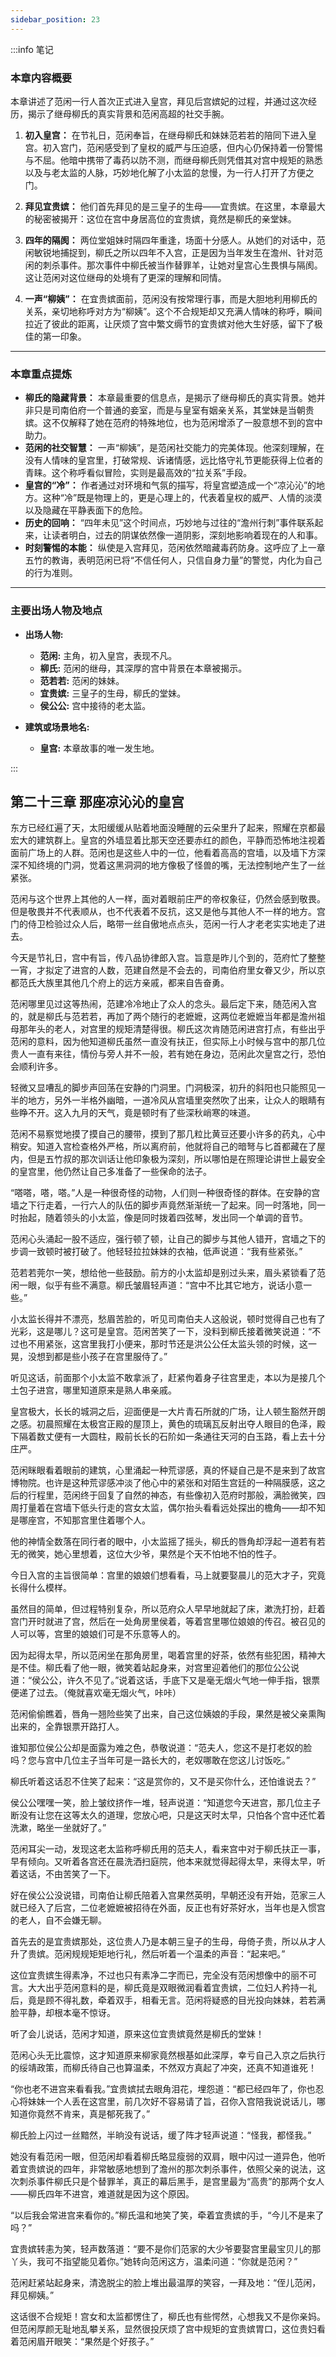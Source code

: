 ```yaml
---
sidebar_position: 23
---
```


:::info 笔记

### 本章内容概要

本章讲述了范闲一行人首次正式进入皇宫，拜见后宫嫔妃的过程，并通过这次经历，揭示了继母柳氏的真实背景和范闲高超的社交手腕。

1.  **初入皇宫：** 在节礼日，范闲奉旨，在继母柳氏和妹妹范若若的陪同下进入皇宫。初入宫门，范闲感受到了皇权的威严与压迫感，但内心仍保持着一份警惕与不屈。他暗中携带了毒药以防不测，而继母柳氏则凭借其对宫中规矩的熟悉以及与老太监的人脉，巧妙地化解了小太监的怠慢，为一行人打开了方便之门。

2.  **拜见宜贵嫔：** 他们首先拜见的是三皇子的生母——宜贵嫔。在这里，本章最大的秘密被揭开：这位在宫中身居高位的宜贵嫔，竟然是柳氏的亲堂妹。

3.  **四年的隔阂：** 两位堂姐妹时隔四年重逢，场面十分感人。从她们的对话中，范闲敏锐地捕捉到，柳氏之所以四年不入宫，正是因为当年发生在澹州、针对范闲的刺杀事件。那次事件中柳氏被当作替罪羊，让她对皇宫心生畏惧与隔阂。这让范闲对这位继母的处境有了更深的理解和同情。

4.  **一声“柳姨”：** 在宜贵嫔面前，范闲没有按常理行事，而是大胆地利用柳氏的关系，亲切地称呼对方为“柳姨”。这个不合规矩却又充满人情味的称呼，瞬间拉近了彼此的距离，让厌烦了宫中繁文缛节的宜贵嫔对他大生好感，留下了极佳的第一印象。

---

### 本章重点提炼

* **柳氏的隐藏背景：** 本章最重要的信息点，是揭示了继母柳氏的真实背景。她并非只是司南伯府一个普通的妾室，而是与皇室有姻亲关系，其堂妹是当朝贵嫔。这不仅解释了她在范府的特殊地位，也为范闲增添了一股意想不到的宫中助力。
* **范闲的社交智慧：** 一声“柳姨”，是范闲社交能力的完美体现。他深刻理解，在没有人情味的皇宫里，打破常规、诉诸情感，远比恪守礼节更能获得上位者的青睐。这个称呼看似冒险，实则是最高效的“拉关系”手段。
* **皇宫的“冷”：** 作者通过对环境和气氛的描写，将皇宫塑造成一个“凉沁沁”的地方。这种“冷”既是物理上的，更是心理上的，代表着皇权的威严、人情的淡漠以及隐藏在平静表面下的危险。
* **历史的回响：** “四年未见”这个时间点，巧妙地与过往的“澹州行刺”事件联系起来，让读者明白，过去的阴谋依然像一道阴影，深刻地影响着现在的人和事。
* **时刻警惕的本能：** 纵使是入宫拜见，范闲依然暗藏毒药防身。这呼应了上一章五竹的教诲，表明范闲已将“不信任何人，只信自身力量”的警觉，内化为自己的行为准则。

---

### 主要出场人物及地点

* **出场人物:**
    * **范闲:** 主角，初入皇宫，表现不凡。
    * **柳氏:** 范闲的继母，其深厚的宫中背景在本章被揭示。
    * **范若若:** 范闲的妹妹。
    * **宜贵嫔:** 三皇子的生母，柳氏的堂妹。
    * **侯公公:** 宫中接待的老太监。

* **建筑或场景地名:**
    * **皇宫:** 本章故事的唯一发生地。

:::

## 第二十三章 **那座凉沁沁的皇宫**

东方已经红遍了天，太阳缓缓从贴着地面没睡醒的云朵里升了起来，照耀在京都最宏大的建筑群上。皇宫的外墙显着比那天空还要赤红的颜色，平静而恐怖地注视着面前广场上的人群。范闲也是这些人中的一位，他看着高高的宫墙，以及墙下方深深不知终境的门洞，觉着这黑洞洞的地方像极了怪兽的嘴，无法控制地产生了一丝紧张。

范闲与这个世界上其他的人一样，面对着眼前庄严的帝权象征，仍然会感到敬畏。但是敬畏并不代表顺从，也不代表着不反抗，这又是他与其他人不一样的地方。宫门的侍卫检验过众人后，略带一丝自傲地点点头，范闲一行人才老老实实地走了进去。

今天是节礼日，宫中有旨，传八品协律郎入宫。旨意是昨儿个到的，范府忙了整整一宵，才拟定了进宫的人数，范建自然是不会去的，司南伯府里女眷又少，所以京都范氏大族里其他几个府上的远方亲戚，都来自告奋勇。

范闲哪里见过这等热闹，范建冷冷地止了众人的念头。最后定下来，随范闲入宫的，就是柳氏与范若若，再加了两个随行的老嬷嬷，这两位老嬷嬷当年都是澹州祖母那年头的老人，对宫里的规矩清楚得很。柳氏这次肯随范闲进宫打点，有些出乎范闲的意料，因为他知道柳氏虽然一直没有扶正，但实际上小时候与宫中的那几位贵人一直有来往，情份与旁人并不一般，若有她在身边，范闲此次皇宫之行，恐怕会顺利许多。

轻微又显嘈乱的脚步声回荡在安静的门洞里。门洞极深，初升的斜阳也只能照见一半的地方，另外一半格外幽暗，一道冷风从宫墙里突然吹了出来，让众人的眼睛有些睁不开。这入九月的天气，竟是顿时有了些深秋峭寒的味道。

范闲不易察觉地摸了摸自己的腰带，摸到了那几粒比黄豆还要小许多的药丸，心中稍安。知道入宫检查格外严格，所以离府前，他就将自己的暗弩与匕首都藏在了屋内，但是五竹叔的那次训话让他印象极为深刻，所以哪怕是在照理论讲世上最安全的皇宫里，他仍然让自己多准备了一些保命的法子。

“嗒嗒，嗒，嗒。”人是一种很奇怪的动物，人们则一种很奇怪的群体。在安静的宫墙之下行走着，一行六人的队伍的脚步声竟然渐渐统一了起来。同一时落地，同一时抬起，随着领头的小太监，像是同时拨着四弦琴，发出同一个单调的音节。

范闲心头涌起一股不适应，强行顿了顿，让自己的脚步与其他人错开，宫墙之下的步调一致顿时被打破了。他轻轻拉拉妹妹的衣袖，低声说道：“我有些紧张。”

范若若莞尔一笑，想给他一些鼓励。前方的小太监却是别过头来，眉头紧锁看了范闲一眼，似乎有些不满意。柳氏皱眉轻声道：“宫中不比其它地方，说话小意一些。”

小太监长得并不漂亮，愁眉苦脸的，听见司南伯夫人这般说，顿时觉得自己也有了光彩，这是哪儿？这可是皇宫。范闲苦笑了一下，没料到柳氏接着微笑说道：“不过也不用紧张，这宫里我打小便来，那时节还是洪公公任太监头领的时候，这一晃，没想到都是些小孩子在宫里服侍了。”

听见这话，前面那个小太监不敢拿派了，赶紧佝着身子往宫里走，本以为是接几个土包子进宫，哪里知道原来是熟人串亲戚。

皇宫极大，长长的城洞之后，迎面便是一大片青石所就的广场，让人顿生豁然开朗之感。初晨照耀在太极宫正殿的屋顶上，黄色的琉璃瓦反射出夺人眼目的色泽，殿下隔着数丈便有一大圆柱，殿前长长的石阶如一条通往天河的白玉路，看上去十分庄严。

范闲眯眼看着眼前的建筑，心里涌起一种荒谬感，真的怀疑自己是不是来到了故宫博物院。也许是这种荒谬感冲淡了他心中的紧张和对陌生宫廷的一种隔膜感，这之后的行程里，范闲终于回复了自然的神态，有些像初入范府时那般，满脸微笑，四周打量着在宫墙下低头行走的宫女太监，偶尔抬头看看远处探出的檐角——却不知是哪座宫，不知那宫里住着哪个人。

他的神情全数落在同行者的眼中，小太监摇了摇头，柳氏的唇角却浮起一道若有若无的微笑，她心里想着，这位大少爷，果然是个天不怕地不怕的性子。

今日入宫的主旨很简单：宫里的娘娘们想看看，马上就要娶晨儿的范大才子，究竟长得什么模样。

虽然目的简单，但过程特别复杂，所以范府众人早早地就起了床，漱洗打扮，赶着宫门开时就进了宫，然后在一处角房里侯着，等着宫里哪位娘娘的传召。被召见的人可以等，宫里的娘娘们可是不乐意等人的。

因为起得太早，所以范闲坐在那角房里，喝着宫里的好茶，依然有些犯困，精神大是不佳。柳氏看了他一眼，微笑着站起身来，对宫里迎着他们的那位公公说道：“侯公公，许久不见了。”说着这话，手底下又是毫无烟火气地一伸手指，银票便递了过去。（俺就喜欢毫无烟火气，咔咔）

范闲偷偷瞧着，唇角一翘险些笑了出来，自己这位姨娘的手段，果然是被父亲熏陶出来的，全靠银票开路打人。

谁知那位侯公公却是面露为难之色，恭敬说道：“范夫人，您这不是打老奴的脸吗？您与宫中几位主子当年可是一路长大的，老奴哪敢在您这儿讨饭吃。”

柳氏听着这话忍不住笑了起来：“这是赏你的，又不是买你什么，还怕谁说去？”

侯公公嘿嘿一笑，脸上皱纹挤作一堆，轻声说道：“知道您今天进宫，那几位主子断没有让您在这等太久的道理，您放心吧，只是这天时太早，只怕各个宫中还忙着洗漱，略坐一坐就好了。”

范闲耳尖一动，发现这老太监称呼柳氏用的范夫人，看来宫中对于柳氏扶正一事，早有倾向。又听着各宫还在晨洗洒扫庭院，他本来就觉得起得太早，来得太早，听着这话，不由苦笑了一下。

好在侯公公没说错，司南伯让柳氏陪着入宫果然英明，早朝还没有开始，范家三人就已经入了后宫，二位老嬷嬷被招待在外面，反正也有好茶好水，当年也是入惯宫的老人，自不会嫌无聊。

首先去的是宜贵嫔那处，这位贵人乃是本朝三皇子的生母，母倚子贵，所以从才人升了贵嫔。范闲规规矩矩地行礼，然后听着一个温柔的声音：“起来吧。”

这位宜贵嫔生得素净，不过也只有素净二字而已，完全没有范闲想像中的丽不可言。大大出乎范闲意料的是，柳氏竟是双眼微润看着宜贵嫔，二位妇人矜持一礼后，竟是顾不得礼数，牵着双手，相看无言。范闲将疑惑的目光投向妹妹，若若满脸平静，却根本毫不惊讶。

听了会儿说话，范闲才知道，原来这位宜贵嫔竟然是柳氏的堂妹！

范闲心头无比震惊，这才知道原来柳家竟然根基如此深厚，幸亏自己入京之后执行的绥靖政策，而柳氏待自己也算温柔，不然双方真起了冲突，还真不知道谁死！

“你也老不进宫来看看我。”宜贵嫔拭去眼角泪花，埋怨道：“都已经四年了，你也忍心将妹妹一个人丢在这宫里，前几次好不容易请了旨，召你入宫陪我说说话儿，哪知道你竟然不肯来，真是郁死我了。”

柳氏脸上闪过一丝黯然，半晌没有说话，缓了阵才轻声说道：“怪我，都怪我。”

她没有看范闲一眼，但范闲却看着柳氏略显瘦弱的双肩，眼中闪过一道异色，他听着宜贵嫔说的四年，非常敏感地想到了澹州的那次刺杀事件，依照父亲的说法，这次刺杀事件柳氏只是个替罪羊，真正的幕后黑手，是宫里最为“高贵”的那两个女人——柳氏四年不进宫，难道就是因为这个原因。

“以后我会常进宫来看你的。”柳氏温和地笑了笑，牵着宜贵嫔的手，“今儿不是来了吗？”

宜贵嫔转恚为笑，轻声数落道：“要不是你们范家的大少爷要娶宫里最宝贝儿的那丫头，我可不指望能见着你。”她转向范闲这方，温柔问道：“你就是范闲？”

范闲赶紧站起身来，清逸脱尘的脸上堆出最温厚的笑容，一拜及地：“侄儿范闲，拜见柳姨。”

这话很不合规矩！宫女和太监都愣住了，柳氏也有些愕然，心想我又不是你亲妈。但范闲厚颜无耻地乱攀关系，显然很投厌烦了宫中规矩的宜贵嫔胃口，这位贵妇看着范闲眉开眼笑：“果然是个好孩子。”

